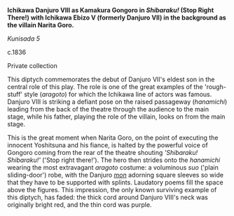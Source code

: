 **Ichikawa Danjuro VIII as Kamakura Gongoro in  _Shibaraku!_ (Stop Right There!) with Ichikawa Ebizo V (formerly Danjuro VII) in the background as the villain Narita Goro.**

_Kunisada 5_

c.1836

Private collection

This diptych commemorates the debut of Danjuro VII's eldest son in the central role of this play. The role is one of the great examples of the 'rough-stuff' style (_aragoto_) for which the Ichikawa line of actors was famous. Danjuro VIII is striking a defiant pose on the raised passageway (_hanamichi_) leading from the back of the theatre through the audience to the main stage, while his father, playing the role of the villain, looks on from the main stage.

This is the great moment when Narita Goro, on the point of executing the innocent Yoshitsuna and his fiance, is halted by the powerful voice of Gongoro coming from the rear of the theatre shouting _'Shibaraku! Shibaraku!'_ ('Stop right there!'). The hero then strides onto the _hanamichi_ wearing the most extravagant _aragoto_ costume: a voluminous _suo_ ('plain sliding-door') robe, with the Danjuro _[mon](/theme/actors-names-and-crests)_ [](/theme/actors-names-and-crests) adorning square sleeves so wide that they have to be supported with splints. Laudatory poems fill the space above the figures. This impression, the only known surviving example of this diptych, has faded: the thick cord around Danjuro VIII's neck was originally bright red, and the thin cord was purple.
